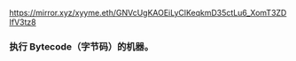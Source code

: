 https://mirror.xyz/xyyme.eth/GNVcUgKAOEiLyClKeqkmD35ctLu6_XomT3ZDIfV3tz8

### 执行 Bytecode（字节码）的机器。



